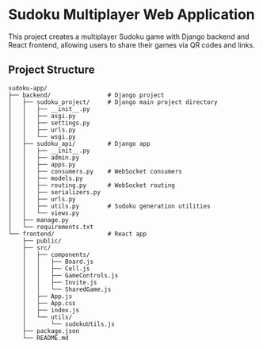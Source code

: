 # Sudoku Multiplayer Web Application

This project creates a multiplayer Sudoku game with Django backend and React frontend, allowing users to share their games via QR codes and links.

## Project Structure

```
sudoku-app/
├── backend/                # Django project
│   ├── sudoku_project/     # Django main project directory
│   │   ├── __init__.py
│   │   ├── asgi.py
│   │   ├── settings.py
│   │   ├── urls.py
│   │   └── wsgi.py
│   ├── sudoku_api/         # Django app
│   │   ├── __init__.py
│   │   ├── admin.py
│   │   ├── apps.py
│   │   ├── consumers.py    # WebSocket consumers
│   │   ├── models.py
│   │   ├── routing.py      # WebSocket routing
│   │   ├── serializers.py
│   │   ├── urls.py
│   │   ├── utils.py        # Sudoku generation utilities
│   │   └── views.py
│   ├── manage.py
│   └── requirements.txt
└── frontend/               # React app
    ├── public/
    ├── src/
    │   ├── components/
    │   │   ├── Board.js
    │   │   ├── Cell.js
    │   │   ├── GameControls.js
    │   │   ├── Invite.js
    │   │   └── SharedGame.js
    │   ├── App.js
    │   ├── App.css
    │   ├── index.js
    │   └── utils/
    │       └── sudokuUtils.js
    ├── package.json
    └── README.md
```
